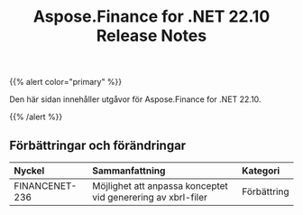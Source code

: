 ﻿---
title: Aspose.Finance for .NET 22.10 Release Notes
type: docs
weight: 17
url: /sv/net/aspose-finance-for-net-22-10-release-notes/
---
{{% alert color="primary" %}}

Den här sidan innehåller utgåvor för Aspose.Finance for .NET 22.10.

{{% /alert %}}

## **Förbättringar och förändringar**

|**Nyckel**|**Sammanfattning**|**Kategori**|
|:- |:- |:- |
|FINANCENET-236| Möjlighet att anpassa konceptet vid generering av xbrl-filer|Förbättring|
